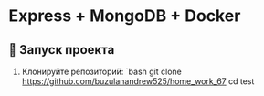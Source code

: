 # Express + MongoDB + Docker

## 🚀 Запуск проекта

1. Клонируйте репозиторий:
   `bash
   git clone https://github.com/buzulanandrew525/home_work_67
   cd test